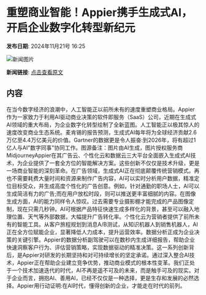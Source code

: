 # 重塑商业智能！Appier携手生成式AI，开启企业数字化转型新纪元

**发布日期**: 2024年11月21号 16:25

![新闻图片](https://pic.chinaz.com/picmap/202405201504382287_0.jpg)

**新闻链接**: [点击查看原文](https://www.aibase.com/zh/news/13393)

## 内容

在当今数字经济的浪潮中，人工智能正以前所未有的速度重塑商业格局。Appier作为一家致力于利用AI驱动商业决策的软件即服务（SaaS）公司，近期在生成式AI领域的重大布局，为企业数字化转型绘制了全新蓝图。人工智能正以极其惊人的速度改变商业生态系统。麦肯锡的报告预测，生成式AI每年将为全球经济贡献2.6万亿至4.4万亿美元的价值。Gartner的数据更是令人振奋:到2026年，将有超过1亿人与AI"数字同事"协同工作。图源备注：图片由AI生成，图片授权服务商MidjourneyAppier在其广告云、个性化云和数据云三大平台全面嵌入生成式AI技术，为企业提供了一套全方位的智能解决方案。这些创新不仅仅是技术升级，更是一场商业智能的深刻革命。在广告领域，生成式AI正在彻底颠覆传统营销模式。再也不需要耗费大量时间和资源来制作广告内容，AI可以实时分析用户数据，精准定位目标受众，并生成高度个性化的广告创意。例如，针对通勤的职场人士，AI可以生成简洁有力的广告;而在用户放松时段，则可以推送更丰富细腻的内容。在图像生成方面，AI的能力同样令人惊叹。过去需要专业摄影棚才能完成的产品图像定制，现在只需几秒钟。AI可根据产品特征快速生成多样化的背景，甚至可以融入地理位置、天气等外部数据，大幅提升广告转化率。个性化云为营销者提供了前所未有的智能工具。从客户旅程规划到消息A/B测试，从知识机器人到销售机器人，AI正在全方位赋能企业，显著降低人力成本，提升运营效率。数据分析正成为企业决策的关键引擎。Appier的数据分析副驾驶可以在数秒内生成详细报告，帮助企业快速洞察客户行为、评估营销策略，实现数据驱动的精准决策。这一系列创新背后，是Appier对研发的长期坚持和对可持续增长的坚定承诺。通过深入整合AI技术，Appier正在帮助企业建立竞争优势，推动商业模式的根本性变革。我们正处于一个技术加速迭代的时代，AI不再是遥不可及的未来，而是触手可及的现实。对于企业而言，拥抱AI、善用AI，已经不仅仅是一种选择，更是生存和发展的必然选择。Appier用行动证明:在AI时代，懂得创新的企业，才能走在时代的前列。
